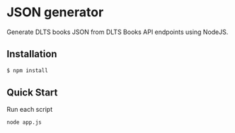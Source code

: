 JSON generator
==========

Generate DLTS books JSON from DLTS Books API endpoints using NodeJS.

## Installation

```bash
$ npm install
```

## Quick Start

  Run each script

```bash
node app.js
```
